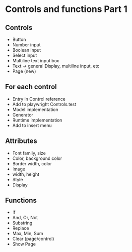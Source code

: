 Controls and functions Part 1
==============================

Controls
--------

  - Button
- Number input
- Boolean input
- Select input
- Multiline text input box
- Text -> general Display, multiline input, etc
- Page (new)

For each control
----------------
- Entry in Control reference
- Add to playwright Controls.test
- Model implementation
- Generator
- Runtime implementation
- Add to insert menu

Attributes
----------
- Font family, size
- Color, background color
- Border width, color
- Image
- width, height
- Style
- Display

Functions
---------

- If
- And, Or, Not
- Substring
- Replace
- Max, Min, Sum
- Clear (page/control)
- Show Page

